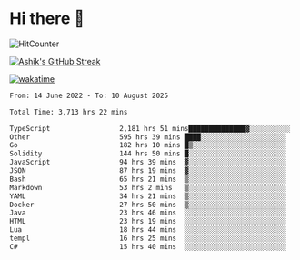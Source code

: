 # Hi there 👋

![HitCounter](https://hits.seeyoufarm.com/api/count/incr/badge.svg?url=https%3A%2F%2Fgithub.com%2Fashrhmn1212%2Fhit-counter)

<!-- ![Contribution Graph](https://github-readme-activity-graph.cyclic.app/graph?username=ashrhmn) -->


<!-- [![Top Langs](https://github-readme-stats.vercel.app/api/top-langs/?username=ashrhmn&layout=compact&theme=synthwave&langs_count=10&card_width=445)](https://github.com/anuraghazra/github-readme-stats) -->

[![Ashik's GitHub Streak](https://github-readme-streak-stats.herokuapp.com/?user=ashrhmn&theme=blood&fire=DD7F1C&background=151515&dates=9f9f9f&border=DD2727)](https://git.io/streak-stats)

<!-- ![Ashik's GitHub stats](https://github-readme-stats.vercel.app/api/?username=ashrhmn&show_icons=true&title_color=fff&icon_color=79ff97&text_color=9f9f9f&bg_color=151515) -->

[![wakatime](https://wakatime.com/badge/user/3df86613-ba63-4631-8e65-0ff18e7becad.svg)](https://wakatime.com/@3df86613-ba63-4631-8e65-0ff18e7becad)

<!--START_SECTION:waka-->

```txt
From: 14 June 2022 - To: 10 August 2025

Total Time: 3,713 hrs 22 mins

TypeScript                 2,181 hrs 51 mins██████████████▓░░░░░░░░░░   58.76 %
Other                      595 hrs 39 mins ████░░░░░░░░░░░░░░░░░░░░░   16.04 %
Go                         182 hrs 10 mins █▒░░░░░░░░░░░░░░░░░░░░░░░   04.91 %
Solidity                   144 hrs 50 mins █░░░░░░░░░░░░░░░░░░░░░░░░   03.90 %
JavaScript                 94 hrs 39 mins  ▓░░░░░░░░░░░░░░░░░░░░░░░░   02.55 %
JSON                       87 hrs 19 mins  ▓░░░░░░░░░░░░░░░░░░░░░░░░   02.35 %
Bash                       65 hrs 21 mins  ▒░░░░░░░░░░░░░░░░░░░░░░░░   01.76 %
Markdown                   53 hrs 2 mins   ▒░░░░░░░░░░░░░░░░░░░░░░░░   01.43 %
YAML                       34 hrs 21 mins  ▒░░░░░░░░░░░░░░░░░░░░░░░░   00.93 %
Docker                     27 hrs 50 mins  ▒░░░░░░░░░░░░░░░░░░░░░░░░   00.75 %
Java                       23 hrs 46 mins  ░░░░░░░░░░░░░░░░░░░░░░░░░   00.64 %
HTML                       23 hrs 19 mins  ░░░░░░░░░░░░░░░░░░░░░░░░░   00.63 %
Lua                        18 hrs 44 mins  ░░░░░░░░░░░░░░░░░░░░░░░░░   00.50 %
templ                      16 hrs 25 mins  ░░░░░░░░░░░░░░░░░░░░░░░░░   00.44 %
C#                         15 hrs 40 mins  ░░░░░░░░░░░░░░░░░░░░░░░░░   00.42 %
```

<!--END_SECTION:waka-->


<!--### Most Used Languages 
<img src="https://wakatime.com/share/@ashrhmn/24ecb986-5bf8-4607-af7f-0aab08908d8c.png" />

### Favourite Tools
<img src="https://wakatime.com/share/@ashrhmn/f4e08015-f3bc-460a-9228-95a3ba11c604.png" />-->
